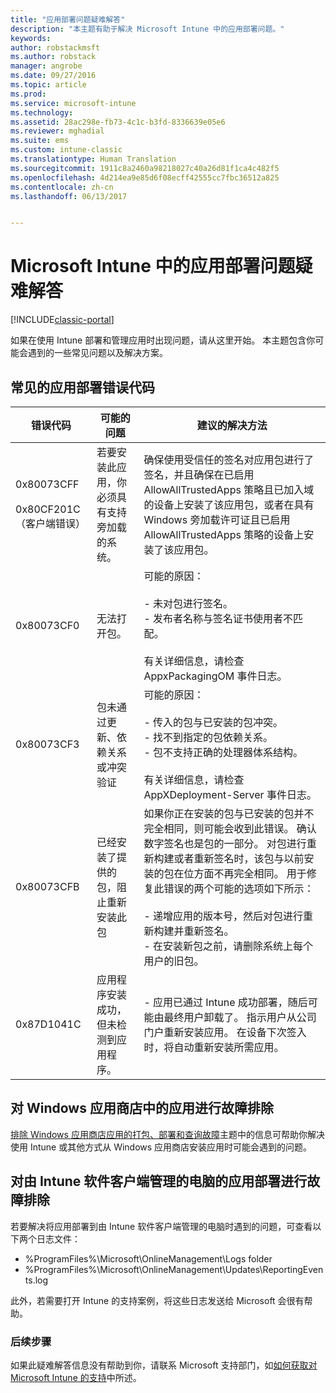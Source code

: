 ```yaml
---
title: "应用部署问题疑难解答"
description: "本主题有助于解决 Microsoft Intune 中的应用部署问题。"
keywords: 
author: robstackmsft
ms.author: robstack
manager: angrobe
ms.date: 09/27/2016
ms.topic: article
ms.prod: 
ms.service: microsoft-intune
ms.technology: 
ms.assetid: 28ac298e-fb73-4c1c-b3fd-8336639e05e6
ms.reviewer: mghadial
ms.suite: ems
ms.custom: intune-classic
ms.translationtype: Human Translation
ms.sourcegitcommit: 1911c8a2460a98218027c40a26d81f1ca4c482f5
ms.openlocfilehash: 4d214ea9e85d6f08ecff42555cc7fbc36512a825
ms.contentlocale: zh-cn
ms.lasthandoff: 06/13/2017


---
```


# <a name="troubleshoot-app-deployment-problems-in-microsoft-intune"></a>Microsoft Intune 中的应用部署问题疑难解答

[!INCLUDE[classic-portal](../includes/classic-portal.md)]

如果在使用 Intune 部署和管理应用时出现问题，请从这里开始。 本主题包含你可能会遇到的一些常见问题以及解决方案。

## <a name="common-app-deployment-error-codes"></a>常见的应用部署错误代码

|错误代码|可能的问题|建议的解决方法|
|--------------|--------------------|------------------------|
|0x80073CFF<br /><br />0x80CF201C（客户端错误）|若要安装此应用，你必须具有支持旁加载的系统。|确保使用受信任的签名对应用包进行了签名，并且确保在已启用 AllowAllTrustedApps 策略且已加入域的设备上安装了该应用包，或者在具有 Windows 旁加载许可证且已启用 AllowAllTrustedApps 策略的设备上安装了该应用包。|
|0x80073CF0|无法打开包。|可能的原因：<br /><br />-   未对包进行签名。<br />-   发布者名称与签名证书使用者不匹配。<br /><br />有关详细信息，请检查 AppxPackagingOM 事件日志。|
|0x80073CF3|包未通过更新、依赖关系或冲突验证|可能的原因：<br /><br />-   传入的包与已安装的包冲突。<br />-   找不到指定的包依赖关系。<br />-   包不支持正确的处理器体系结构。<br /><br />有关详细信息，请检查 AppXDeployment-Server 事件日志。|
|0x80073CFB|已经安装了提供的包，阻止重新安装此包|如果你正在安装的包与已安装的包并不完全相同，则可能会收到此错误。 确认数字签名也是包的一部分。 对包进行重新构建或者重新签名时，该包与以前安装的包在位方面不再完全相同。 用于修复此错误的两个可能的选项如下所示：<br /><br />-   递增应用的版本号，然后对包进行重新构建并重新签名。<br />-   在安装新包之前，请删除系统上每个用户的旧包。|
|0x87D1041C|应用程序安装成功，但未检测到应用程序。|- 应用已通过 Intune 成功部署，随后可能由最终用户卸载了。 指示用户从公司门户重新安装应用。 在设备下次签入时，将自动重新安装所需应用。|

## <a name="troubleshooting-apps-from-the-windows-store"></a>对 Windows 应用商店中的应用进行故障排除

[排除 Windows 应用商店应用的打包、部署和查询故障](https://msdn.microsoft.com/library/windows/desktop/hh973484.aspx)主题中的信息可帮助你解决使用 Intune 或其他方式从 Windows 应用商店安装应用时可能会遇到的问题。

## <a name="troubleshooting-app-deployment-to-pcs-managed-by-the-intune-software-client"></a>对由 Intune 软件客户端管理的电脑的应用部署进行故障排除
若要解决将应用部署到由 Intune 软件客户端管理的电脑时遇到的问题，可查看以下两个日志文件：
- %ProgramFiles%\Microsoft\OnlineManagement\Logs folder
- %ProgramFiles%\Microsoft\OnlineManagement\Updates\ReportingEvents.log

此外，若需要打开 Intune 的支持案例，将这些日志发送给 Microsoft 会很有帮助。


### <a name="next-steps"></a>后续步骤
如果此疑难解答信息没有帮助到你，请联系 Microsoft 支持部门，如[如何获取对 Microsoft Intune 的支持](how-to-get-support-for-microsoft-intune.md)中所述。

